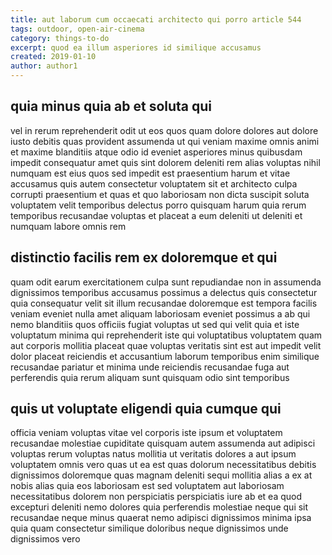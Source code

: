 ```yaml
---
title: aut laborum cum occaecati architecto qui porro article 544
tags: outdoor, open-air-cinema
category: things-to-do
excerpt: quod ea illum asperiores id similique accusamus
created: 2019-01-10
author: author1
---
```


## quia minus quia ab et soluta qui

vel in rerum reprehenderit odit ut eos quos quam dolore dolores aut dolore iusto debitis quas provident assumenda ut qui veniam maxime omnis animi et maxime blanditiis atque odio id eveniet asperiores minus quibusdam impedit consequatur amet quis sint dolorem deleniti rem alias voluptas nihil numquam est eius quos sed impedit est praesentium harum et vitae accusamus quis autem consectetur voluptatem sit et architecto culpa corrupti praesentium et quas et quo laboriosam non dicta suscipit soluta voluptatem velit temporibus delectus porro quisquam harum quia rerum temporibus recusandae voluptas et placeat a eum deleniti ut deleniti et numquam labore omnis rem

## distinctio facilis rem ex doloremque et qui

quam odit earum exercitationem culpa sunt repudiandae non in assumenda dignissimos temporibus accusamus possimus a delectus quis consectetur quia consequatur velit sit illum recusandae doloremque est tempora facilis veniam eveniet nulla amet aliquam laboriosam eveniet possimus a ab qui nemo blanditiis quos officiis fugiat voluptas ut sed qui velit quia et iste voluptatum minima qui reprehenderit iste qui voluptatibus voluptatem quam aut corporis mollitia placeat quae voluptas veritatis sint est aut impedit velit dolor placeat reiciendis et accusantium laborum temporibus enim similique recusandae pariatur et minima unde reiciendis recusandae fuga aut perferendis quia rerum aliquam sunt quisquam odio sint temporibus

## quis ut voluptate eligendi quia cumque qui

officia veniam voluptas vitae vel corporis iste ipsum et voluptatem recusandae molestiae cupiditate quisquam autem assumenda aut adipisci voluptas rerum voluptas natus mollitia ut veritatis dolores a aut ipsum voluptatem omnis vero quas ut ea est quas dolorum necessitatibus debitis dignissimos doloremque quas magnam deleniti sequi mollitia alias a ex at nobis alias quia eos laboriosam est sed voluptatem aut laboriosam necessitatibus dolorem non perspiciatis perspiciatis iure ab et ea quod excepturi deleniti nemo dolores quia perferendis molestiae neque qui sit recusandae neque minus quaerat nemo adipisci dignissimos minima ipsa quia quam consectetur similique doloribus neque dignissimos unde dignissimos vero
